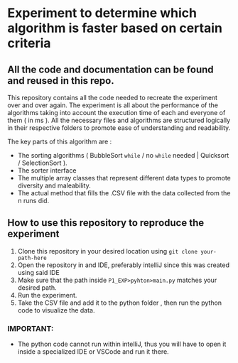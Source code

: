 # Experiment to determine which algorithm is faster based on certain criteria

## All the code and documentation can be found and reused in this repo.

This repository contains all the code needed to recreate the experiment over and over again. The experiment is all about the performance of the algorithms taking into account the execution time of each and everyone of them ( in ms ).
All the necessary files and algorithms are structured logically in their respective folders to promote ease of understanding and readability.

The key parts of this algorithm are :

* The sorting algorithms ( BubbleSort `while` / no `while` needed  | Quicksort / SelectionSort ).
* The sorter interface 
* The multiple array classes that represent different data types to promote diversity and maleability.
* The actual method that fills the .CSV file with the data collected from the n runs did.


## How to use this repository to reproduce the experiment

1. Clone this repository in your desired location using `git clone your-path-here`
2. Open the repository in and IDE, preferably intelliJ since this was created using said IDE
3. Make sure that the path inside `P1_EXP>pyhton>main.py` matches your desired path.
4. Run the experiment.
5. Take the CSV file and add it to the python folder , then run the python code to visualize the data.

### IMPORTANT:
* The python code cannot run within intelliJ, thus you will have to open it inside a specialized IDE or VSCode and run it there.